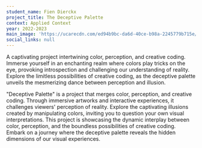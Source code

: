 ```yaml
---
student_name: Fien Dierckx
project_title: The Deceptive Palette
context: Applied Context
year: 2022-2023
main_image: 'https://ucarecdn.com/ed94b9bc-da6d-40ce-b98a-2245779b715e/'
social_links: null
---
```

A captivating project intertwining color, perception, and creative coding. Immerse yourself in an enchanting realm where colors play tricks on the eye, provoking introspection and challenging our understanding of reality. Explore the limitless possibilities of creative coding, as the deceptive palette unveils the mesmerizing dance between perception and illusion.

"Deceptive Palette" is a project that merges color, perception, and creative coding. Through immersive artworks and interactive experiences, it challenges viewers' perception of reality. Explore the captivating illusions created by manipulating colors, inviting you to question your own visual interpretations. This project is showcasing the dynamic interplay between color, perception, and the boundless possibilities of creative coding. Embark on a journey where the deceptive palette reveals the hidden dimensions of our visual experiences.
